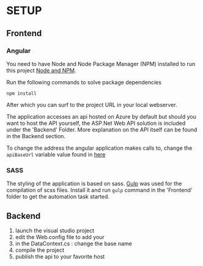 # SETUP

## Frontend 

### Angular
You need to have Node and Node Package Manager (NPM) installed to run this project [Node and NPM](https://docs.npmjs.com/getting-started/installing-node).

Run the following commands to solve package dependencies
```
npm install
```
After which you can surf to the project URL in your local webserver.

The application accesses an api hosted on Azure by default but should you want to host the API yourself, the ASP.Net Web API solution is included under the 'Backend' Folder. More explanation on the API itself can be found in the Backend section.

To change the address the angular application makes calls to, change the `apiBaseUrl` variable value found in <a href="https://github.com/osoc16/Revit/blob/master/Source/Frontend/app/services/revitService.js">here</a>

### SASS
The styling of the application is based on sass. <a href="http://gulpjs.com/">Gulp</a> was used for the compilation of scss files. Install it and run  `gulp` command in the 'Frontend' folder to get the automation task started.

## Backend

1) launch the visual studio project
2) edit the Web.config file to add your <connectionStrings>
3) in the DataContext.cs : change the base name
4) compile the project
5) publish the api to your favorite host
